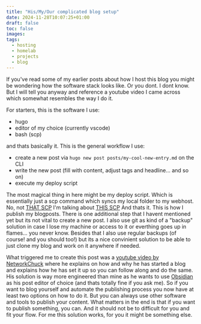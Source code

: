 ```yaml
---
title: "His/My/Our complicated blog setup"
date: 2024-11-28T10:07:25+01:00
draft: false
toc: false
images:
tags:
  - hosting
  - homelab
  - projects
  - blog
---
```

If you've read some of my earlier posts about how I host this blog you might be wondering how the software stack looks like.
Or you dont. I dont know. But I will tell you anyway and reference a youtube video I came across which somewhat resembles 
the way I do it. 

For starters, this is the software I use:
- hugo 
- editor of my choice (currently vscode)
- bash (scp)

and thats basically it.
This is the general workflow I use:
- create a new post via `hugo new post posts/my-cool-new-entry.md` on the CLI
- write the new post (fill with content, adjust tags and headline... and so on)
- execute my deploy script

The most magical thing in here might be my deploy script. Which is essentially just a scp command which syncs my local folder to my webhost. No, not [THAT SCP](https://scp-wiki.wikidot.com/) I'm talking about [THIS SCP](https://manpages.org/scp)
And thats it. This is how I publish my blogposts. 
There is one additional step that I havent mentioned yet but its not vital to create a new post.
I also use git as kind of a "backup" solution in case I lose my machine or access to it or everthing goes up in flames... you never know.
Besides that I also use regular backups (of course! and you should too!) but its a nice convinient solution to be able to just clone my blog and work on it anywhere if needed. 

What triggered me to create this post was a [youtube video by NetworkChuck](https://www.youtube.com/watch?v=dnE7c0ELEH8) where he explains on how and why he has started a blog and explains how he has set it up so you can follow along and do the same. 
His solution is way more engineered than mine as he wants to use [Obsidian](https://obsidian.md/) as his post editor of choice (and thats totally fine if you ask me). 
So if you want to blog yourself and automate the publishing process you now have at least two options on how to do it. But you can always use other software and tools to publish your content. 
What matters in the end is that if you want to publish something, you can. And it should not be to difficult for you and fit your flow. 
For me this solution works, for you it might be something else.
